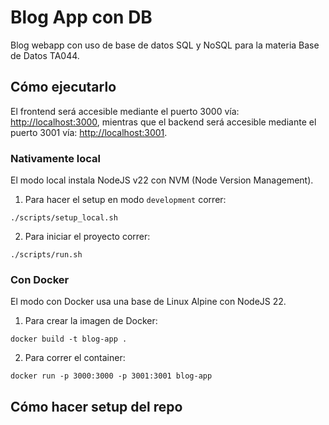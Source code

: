 # Blog App con DB

Blog webapp con uso de base de datos SQL y NoSQL para la materia Base de Datos TA044.

## Cómo ejecutarlo

El frontend será accesible mediante el puerto 3000 vía: <a href="http://localhost:3000" target="_blank">http://localhost:3000</a>, mientras que el backend será accesible mediante el puerto 3001 vía: <a href="http://localhost:3001" target="_blank">http://localhost:3001</a>.

### Nativamente local

El modo local instala NodeJS v22 con NVM (Node Version Management). 

1. Para hacer el setup en modo `development` correr:

```shell
./scripts/setup_local.sh
```

2. Para iniciar el proyecto correr:

```shell
./scripts/run.sh
```

### Con Docker

El modo con Docker usa una base de Linux Alpine con NodeJS 22.

1. Para crear la imagen de Docker:

```shell
docker build -t blog-app .
```

2. Para correr el container:

```shell
docker run -p 3000:3000 -p 3001:3001 blog-app
```

## Cómo hacer setup del repo


